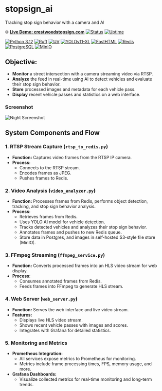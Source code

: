 # stopsign_ai
Tracking stop sign behavior with a camera and AI

🌐 **[Live Demo: crestwoodstopsign.com](https://crestwoodstopsign.com)**
[![Status](https://img.shields.io/uptimerobot/status/m797914657-f517a98377b6b7a2e883d57a)](https://stats.uptimerobot.com/m797914657-f517a98377b6b7a2e883d57a)
[![Uptime](https://img.shields.io/uptimerobot/ratio/30/m797914657-f517a98377b6b7a2e883d57a)](https://stats.uptimerobot.com/m797914657-f517a98377b6b7a2e883d57a)

[![Python 3.12](https://img.shields.io/badge/python-3.12-blue.svg)](https://www.python.org/downloads/release/python-3120/)
[![Ruff](https://img.shields.io/badge/code%20style-ruff-000000.svg)](https://github.com/astral-sh/ruff)
[![UV](https://img.shields.io/badge/package%20manager-uv-4A4A4A.svg)](https://github.com/astral-sh/uv)
[![YOLOv11-XL](https://img.shields.io/badge/AI-YOLOv11--XL-green.svg)](https://github.com/ultralytics/ultralytics)
[![FastHTML](https://img.shields.io/badge/frontend-FastHTML-orange.svg)](https://github.com/davidrose/fasthtml)
[![Redis](https://img.shields.io/badge/cache-Redis-red.svg)](https://redis.io/)
[![PostgreSQL](https://img.shields.io/badge/database-PostgreSQL-blue.svg)](https://www.postgresql.org/)
[![MinIO](https://img.shields.io/badge/storage-MinIO-00C6FF.svg)](https://min.io/)

## Objective:

- **Monitor** a street intersection with a camera streaming video via RTSP.
- **Analyze** the feed in real-time using AI to detect vehicles and evaluate their stop sign behavior.
- **Store** processed images and metadata for each vehicle pass.
- **Display** recent vehicle passes and statistics on a web interface.

### Screenshot
![Night Screenshot](./static/screenshot_afternoon.png)

## System Components and Flow

### 1. RTSP Stream Capture (`rtsp_to_redis.py`)
- **Function:** Captures video frames from the RTSP IP camera.
- **Process:**
  - Connects to the RTSP stream.
  - Encodes frames as JPEG.
  - Pushes frames to Redis.

### 2. Video Analysis (`video_analyzer.py`)
- **Function:** Processes frames from Redis, performs object detection, tracking, and stop sign behavior analysis.
- **Process:**
  - Retrieves frames from Redis.
  - Uses YOLO AI model for vehicle detection.
  - Tracks detected vehicles and analyzes their stop sign behavior.
  - Annotates frames and pushes to new Redis queue.
  - Store data in Postgres, and images in self-hosted S3-style file store (MinIO).

### 3. FFmpeg Streaming (`ffmpeg_service.py`)
- **Function:** Converts processed frames into an HLS video stream for web display.
- **Process:**
  - Consumes annotated frames from Redis.
  - Feeds frames into FFmpeg to generate HLS stream.

### 4. Web Server (`web_server.py`)
- **Function:** Serves the web interface and live video stream.
- **Features:**
  - Displays live HLS video stream.
  - Shows recent vehicle passes with images and scores.
  - Integrates with Grafana for detailed statistics.

### 5. Monitoring and Metrics
- **Prometheus Integration:**
  - All services expose metrics to Prometheus for monitoring.
  - Metrics include frame processing times, FPS, memory usage, and more.
- **Grafana Dashboards:**
  - Visualize collected metrics for real-time monitoring and long-term trends.
